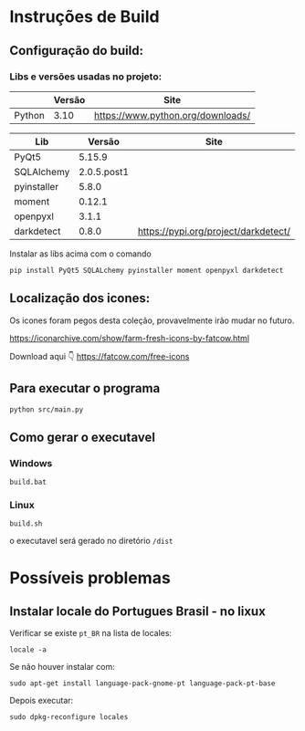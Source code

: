 
# Instruções de Build

## Configuração do build:

### Libs e versões usadas no projeto:

|               | Versão | Site                                   |
|---------------|--------|----------------------------------------|
| Python        | 3.10   | https://www.python.org/downloads/


| Lib                 | Versão       | Site                                 |
|---------------------|--------------|--------------------------------------|
| PyQt5               | 5.15.9       |                                      |
| SQLAlchemy          | 2.0.5.post1  |                                      |
| pyinstaller         | 5.8.0        |                                      |
| moment              | 0.12.1       |                                      |
| openpyxl            | 3.1.1        |                                      |
| darkdetect          | 0.8.0        | https://pypi.org/project/darkdetect/ |


Instalar as libs acima com o comando 

```
pip install PyQt5 SQLALchemy pyinstaller moment openpyxl darkdetect
```

## Localização dos icones:

Os icones foram pegos desta coleção, provavelmente irão mudar no futuro.

https://iconarchive.com/show/farm-fresh-icons-by-fatcow.html

Download aqui 👇
https://fatcow.com/free-icons 


## Para executar o programa

```
python src/main.py
```

## Como gerar o executavel

### Windows
```
build.bat
```

### Linux
```
build.sh
```

o executavel será gerado no diretório ```/dist```

# Possíveis problemas

## Instalar locale do Portugues Brasil - no lixux

Verificar se existe ``` pt_BR ``` na lista de locales:
```
locale -a
```

Se não houver instalar com:
```
sudo apt-get install language-pack-gnome-pt language-pack-pt-base
```

Depois executar:
```
sudo dpkg-reconfigure locales
```
